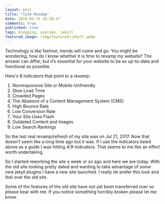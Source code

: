 ```yaml
---
layout: post
title: "Site Revamp"
date: 2019-02-15 16:28:17
comments: true
published: true
tags: blogging, youtube, jekyll
featured_image: /img/featured/jekyll.webp
---
```


Technology is like fashion, trends will come and go. You might be wondering, how do I know whether it is time to revamp my website? The answer can differ, but it’s essential for your website to be as up-to-date and functional as possible. 

Here's 9 indicators that point to a revamp:

1. Nonresponsive Site or Mobile-Unfriendly
2. Slow Load Time
3. Crowded Pages
4. The Absence of a Content Management System (CMS)
5. High Bounce Rate
6. Low Conversion Rate
7. Your Site Uses Flash
8. Outdated Content and Images
9. Low Search Rankings

So the last real revamp/refresh of my site was on Jul 21, 2017. Now that doesn't seem like a long time ago but it was. If I use the indicators listed above as a guide I was hitting 4/9 indicators. That seems to me like an effort worth undertaking.

So I started reworking the site a week or so ago and here we are today. With the old site looking pretty dated and wanting to take advantage of some new jekyll plugins I have a new site launched. I really do prefer this look and feel over the old site.

Some of the features of the old site have not yet been transferred over so please bear with me. If you notice something horribly broken please let me know.